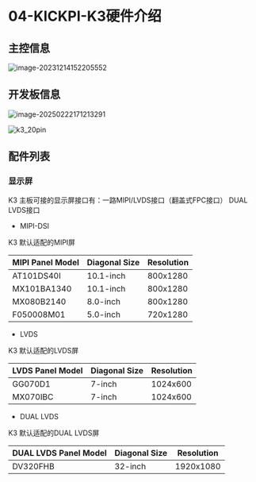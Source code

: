 # 04-KICKPI-K3硬件介绍



## 主控信息

![image-20231214152205552](http://tanzhtanzh.oss-cn-shenzhen.aliyuncs.com/img/image-20231214152205552.png)



## 开发板信息

![image-20250222171213291](http://tanzhtanzh.oss-cn-shenzhen.aliyuncs.com/img/image-20250222171213291.png)



![k3_20pin](http://tanzhtanzh.oss-cn-shenzhen.aliyuncs.com/img/k3_20pin.jpg)

## 配件列表

### 显示屏<a id="display"> </a>

K3 主板可接的显示屏接口有：一路MIPI/LVDS接口（翻盖式FPC接口） DUAL LVDS接口

* MIPI-DSI

K3 默认适配的MIPI屏

| **MIPI Panel Model** | **Diagonal Size** | **Resolution** |
| -------------------- | ----------------- | -------------- |
| AT101DS40I           | 10.1-inch         | 800x1280       |
| MX101BA1340          | 10.1-inch         | 800x1280       |
| MX080B2140           | 8.0-inch          | 800x1280       |
| F050008M01           | 5.0-inch          | 720x1280       |

* LVDS

K3 默认适配的LVDS屏

| **LVDS Panel Model** | **Diagonal Size** | **Resolution** |
| -------------------- | ----------------- | -------------- |
| GG070D1              | 7-inch            | 1024x600       |
| MX070IBC             | 7-inch            | 1024x600       |

* DUAL LVDS

K3 默认适配的DUAL LVDS屏

| DUAL  **LVDS Panel Model** | **Diagonal Size** | **Resolution** |
| -------------------------- | ----------------- | -------------- |
| DV320FHB                   | 32-inch           | 1920x1080      |
